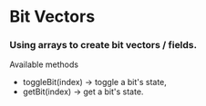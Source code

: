 # Bit Vectors
### Using arrays to create bit vectors / fields.

Available methods
* toggleBit(index) -> toggle a bit's state,
* getBit(index) -> get a bit's state.
